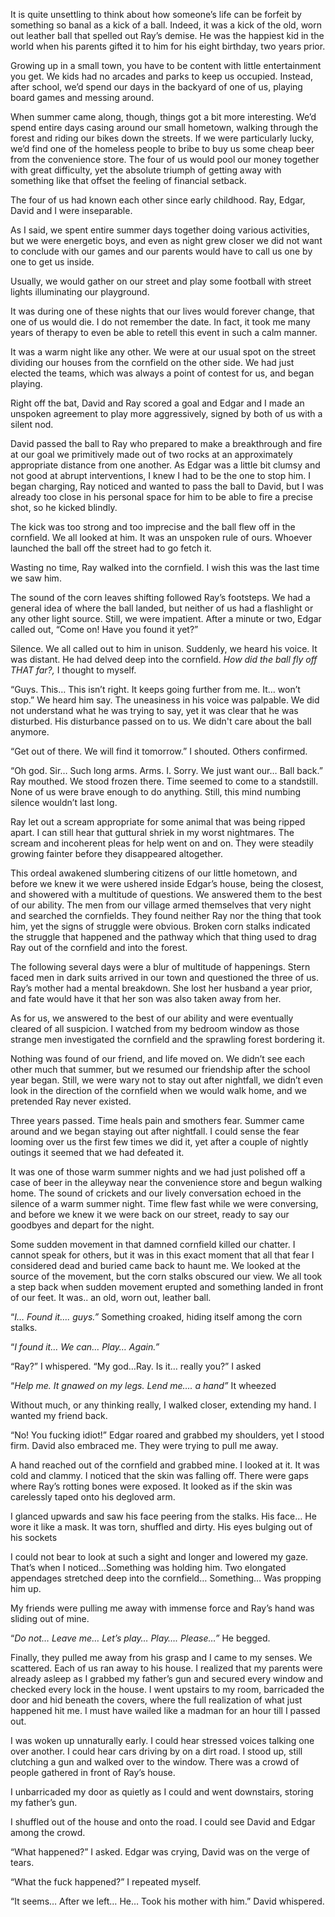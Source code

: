  

It is quite unsettling to think about how someone’s life can be forfeit by something so banal as a kick of a ball. Indeed, it was a kick of the old, worn out leather ball that spelled out Ray’s demise. He was the happiest kid in the world when his parents gifted it to him for his eight birthday, two years prior.

Growing up in a small town, you have to be content with little entertainment you get. We kids had no arcades and parks to keep us occupied. Instead, after school, we’d spend our days in the backyard of one of us, playing board games and messing around. 

When summer came along, though, things got a bit more interesting. We’d spend entire days casing around our small hometown, walking through the forest and riding our bikes down the streets. If we were particularly lucky, we’d find one of the homeless people to bribe to buy us some cheap beer from the convenience store. The four of us would pool our money together with great difficulty, yet the absolute triumph of getting away with something like that offset the feeling of financial setback. 

The four of us had known each other since early childhood. Ray, Edgar, David and I were inseparable. 

As I said, we spent entire summer days together doing various activities, but we were energetic boys, and even as night grew closer we did not want to conclude with our games and our parents would have to call us one by one to get us inside.

Usually, we would gather on our street and play some football with street lights illuminating our playground. 

It was during one of these nights that our lives would forever change, that one of us would die. I do not remember the date. In fact, it took me many years of therapy to even be able to retell this event in such a calm manner.

It was a warm night like any other. We were at our usual spot on the street dividing our houses from the cornfield on the other side. We had just elected the teams, which was always a point of contest for us, and began playing.

Right off the bat, David and Ray scored a goal and Edgar and I made an unspoken agreement to play more aggressively, signed by both of us with a silent nod.

David passed the ball to Ray who prepared to make a breakthrough and fire at our goal we primitively made out of two rocks at an approximately appropriate distance from one another. As Edgar was a little bit clumsy and not good at abrupt interventions, I knew I had to be the one to stop him. I began charging, Ray noticed and wanted to pass the ball to David, but I was already too close in his personal space for him to be able to fire a precise shot, so he kicked blindly.

The kick was too strong and too imprecise and the ball flew off in the cornfield. We all looked at him. It was an unspoken rule of ours. Whoever launched the ball off the street had to go fetch it. 

Wasting no time, Ray walked into the cornfield. I wish this was the last time we saw him.

The sound of the corn leaves shifting followed Ray’s footsteps. We had a general idea of where the ball landed, but neither of us had a flashlight or any other light source. Still, we were impatient. After a minute or two, Edgar called out, “Come on! Have you found it yet?”

Silence. We all called out to him in unison. Suddenly, we heard his voice. It was distant. He had delved deep into the cornfield. *How did the ball fly off THAT far?,*  I thought to myself.

“Guys. This… This isn’t right. It keeps going further from me. It… won’t stop.” We heard him say. The uneasiness in his voice was palpable. We did not understand what he was trying to say, yet it was clear that he was disturbed. His disturbance passed on to us. We didn't care about the ball anymore.

“Get out of there. We will find it tomorrow.”  I shouted. Others confirmed.

“Oh god. Sir… Such long arms. Arms. I. Sorry. We just want our… Ball back.” Ray mouthed. We stood frozen there. Time seemed to come to a standstill. None of us were brave enough to do anything. Still, this mind numbing silence wouldn’t last long. 

Ray let out a scream appropriate for some animal that was being ripped apart. I can still hear that guttural shriek in my worst nightmares. The scream and incoherent pleas for help went on and on. They were steadily growing fainter before they disappeared altogether. 

This ordeal awakened slumbering citizens of our little hometown, and before we knew it we were ushered inside Edgar’s house, being the closest, and showered with a multitude of questions. We answered them to the best of our ability. The men from our village armed themselves that very night and searched the cornfields. They found neither Ray nor the thing that took him, yet the signs of struggle were obvious. Broken corn stalks indicated the struggle that happened and the pathway which that thing used to drag Ray out of the cornfield and into the forest. 

The following several days were a blur of multitude of happenings. Stern faced men in dark suits arrived in our town and questioned the three of us. Ray’s mother had a mental breakdown. She lost her husband a year prior, and fate would have it that her son was also taken away from her. 

As for us, we answered to the best of our ability and were eventually cleared of all suspicion. I watched from my bedroom window as those strange men investigated the cornfield and the sprawling forest bordering it.

Nothing was found of our friend, and life moved on. We didn’t see each other much that summer, but we resumed our friendship after the school year began. Still, we were wary not to stay out after nightfall, we didn’t even look in the direction of the cornfield when we would walk home, and we pretended Ray never existed. 

Three years passed. Time heals pain and smothers fear. Summer came around and we began staying out after nightfall. I could sense the fear looming over us the first few times we did it, yet after a couple of nightly outings it seemed that we had defeated it. 

It was one of those warm summer nights and we had just polished off a case of beer in the alleyway near the convenience store and begun walking home. The sound of crickets and our lively conversation echoed in the silence of a warm summer night. Time flew fast while we were conversing, and before we knew it we were back on our street, ready to say our goodbyes and depart for the night. 

Some sudden movement in that damned cornfield killed our chatter. I cannot speak for others, but it was in this exact moment that all that fear I considered dead and buried came back to haunt me. We looked at the source of the movement, but the corn stalks obscured our view. We all took a step back when sudden movement erupted and something landed in front of our feet. It was.. an old, worn out, leather ball. 

“*I… Found it…. guys.”* Something croaked, hiding itself among the corn stalks.

“*I found it… We can… Play… Again.”*

“Ray?” I whispered. “My god…Ray. Is it… really you?” I asked

“*Help me. It gnawed on my legs. Lend me…. a hand”* It wheezed

Without much, or any thinking really, I walked closer, extending my hand. I wanted my friend back.

“No! You fucking idiot!” Edgar roared and grabbed my shoulders, yet I stood firm. David also embraced me. They were trying to pull me away.

A hand reached out of the cornfield and grabbed mine. I looked at it. It was cold and clammy. I noticed that the skin was falling off. There were gaps where Ray’s rotting bones were exposed. It looked as if the skin was carelessly taped onto his degloved arm. 

I glanced upwards and saw his face peering from the stalks. His face… He wore it like a mask. It was torn, shuffled and dirty. His eyes bulging out of his sockets

I could not bear to look at such a sight and longer and lowered my gaze. That’s when I noticed…Something was holding him. Two elongated appendages stretched deep into the cornfield… Something… Was propping him up.

My friends were pulling me away with immense force and Ray’s hand was sliding out of mine. 

“*Do not… Leave me… Let’s play… Play…. Please…”* He begged. 

Finally, they pulled me away from his grasp and I came to my senses. We scattered. Each of us ran away to his house. I realized that my parents were already asleep as I grabbed my father’s gun and secured every window and checked every lock in the house. I went upstairs to my room, barricaded the door and hid beneath the covers, where the full realization of what just happened hit me. I must have wailed like a madman for an hour till I passed out.

I was woken up unnaturally early. I could hear stressed voices talking one over another. I could hear cars driving by on a dirt road. I stood up, still clutching a gun and walked over to the window. There was a crowd of people gathered in front of Ray’s house. 

I unbarricaded my door as quietly as I could and went downstairs, storing my father’s gun. 

I shuffled out of the house and onto the road. I could see David and Edgar among the crowd.

“What happened?” I asked. Edgar was crying, David was on the verge of tears.

“What the fuck happened?” I repeated myself.

“It seems… After we left… He… Took his mother with him.” David whispered.